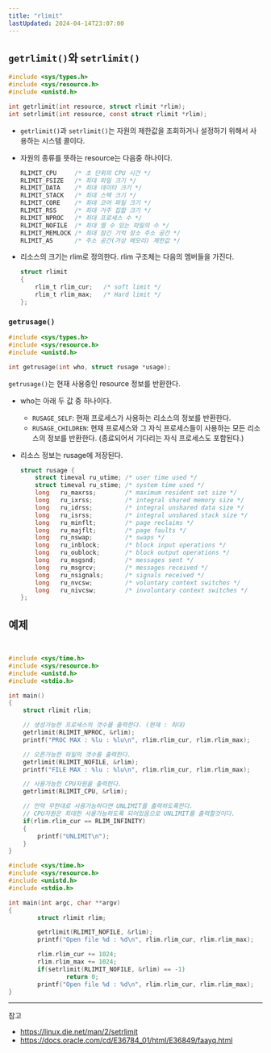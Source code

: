 ```yaml
---
title: "rlimit"
lastUpdated: 2024-04-14T23:07:00
---
```

## `getrlimit()`와 `setrlimit()`

```c
#include <sys/types.h>
#include <sys/resource.h>
#include <unistd.h>

int getrlimit(int resource, struct rlimit *rlim);
int setrlimit(int resource, const struct rlimit *rlim);
```

- `getrlimit()`과 `setrlimit()`는 자원의 제한값을 조회하거나 설정하기 위해서 사용하는 시스템 콜이다.

- 자원의 종류를 뜻하는 resource는 다음중 하나이다. 

    ```c
    RLIMIT_CPU     /* 초 단위의 CPU 시간 */
    RLIMIT_FSIZE   /* 최대 파일 크기 */
    RLIMIT_DATA    /* 최대 데이타 크기 */
    RLIMIT_STACK   /* 최대 스택 크기 */
    RLIMIT_CORE    /* 최대 코어 파일 크기 */
    RLIMIT_RSS     /* 최대 거주 집합 크기 */
    RLIMIT_NPROC   /* 최대 프로세스 수 */
    RLIMIT_NOFILE  /* 최대 열 수 있는 파일의 수 */
    RLIMIT_MEMLOCK /* 최대 잠긴 기억 장소 주소 공간 */
    RLIMIT_AS      /* 주소 공간(가상 메모리) 제한값 */
    ```

- 리소스의 크기는 rlim로 정의한다. rlim 구조체는 다음의 멤버들을 가진다.
    ```c
    struct rlimit
    {
        rlim_t rlim_cur;   /* soft limit */
        rlim_t rlim_max;   /* Hard limit */ 
    };
    ```

### `getrusage()`

```c
#include <sys/types.h>
#include <sys/resource.h>
#include <unistd.h>

int getrusage(int who, struct rusage *usage);
```
		
`getrusage()`는 현재 사용중인 resource 정보를 반환한다.

- who는 아래 두 값 중 하나이다.
  - `RUSAGE_SELF`: 현재 프로세스가 사용하는 리소스의 정보를 반환한다. 
  - `RUSAGE_CHILDREN`: 현재 프로세스와 그 자식 프로세스들이 사용하는 모든 리소스의 정보를 반환한다. (종료되어서 기다리는 자식 프로세스도 포함된다.) 

- 리소스 정보는 rusage에 저장된다.

    ```c
    struct rusage {
        struct timeval ru_utime; /* user time used */
        struct timeval ru_stime; /* system time used */
        long   ru_maxrss;        /* maximum resident set size */
        long   ru_ixrss;         /* integral shared memory size */
        long   ru_idrss;         /* integral unshared data size */
        long   ru_isrss;         /* integral unshared stack size */
        long   ru_minflt;        /* page reclaims */
        long   ru_majflt;        /* page faults */
        long   ru_nswap;         /* swaps */
        long   ru_inblock;       /* block input operations */
        long   ru_oublock;       /* block output operations */
        long   ru_msgsnd;        /* messages sent */
        long   ru_msgrcv;        /* messages received */
        long   ru_nsignals;      /* signals received */
        long   ru_nvcsw;         /* voluntary context switches */
        long   ru_nivcsw;        /* involuntary context switches */
    };
    ```

## 예제

```c

	
#include <sys/time.h>
#include <sys/resource.h>
#include <unistd.h>
#include <stdio.h>

int main()
{
    struct rlimit rlim;

    // 생성가능한 프로세스의 갯수를 출력한다. (현재 : 최대) 
    getrlimit(RLIMIT_NPROC, &rlim);
    printf("PROC MAX : %lu : %lu\n", rlim.rlim_cur, rlim.rlim_max);

    // 오픈가능한 파일의 갯수를 출력한다.   
    getrlimit(RLIMIT_NOFILE, &rlim);
    printf("FILE MAX : %lu : %lu\n", rlim.rlim_cur, rlim.rlim_max);

    // 사용가능한 CPU자원을 출력한다. 
    getrlimit(RLIMIT_CPU, &rlim);

    // 만약 무한대로 사용가능하다면 UNLIMIT를 출력하도록한다.
    // CPU자원은 최대한 사용가능하도록 되어있음으로 UNLIMIT를 출력할것이다.
    if(rlim.rlim_cur == RLIM_INFINITY)
    {
        printf("UNLIMIT\n");
    }
}
```

```c
#include <sys/time.h>
#include <sys/resource.h>
#include <unistd.h>
#include <stdio.h>

int main(int argc, char **argv)
{
        struct rlimit rlim;

        getrlimit(RLIMIT_NOFILE, &rlim);
        printf("Open file %d : %d\n", rlim.rlim_cur, rlim.rlim_max);

        rlim.rlim_cur += 1024;
        rlim.rlim_max += 1024;
        if(setrlimit(RLIMIT_NOFILE, &rlim) == -1)
                return 0;
        printf("Open file %d : %d\n", rlim.rlim_cur, rlim.rlim_max);
}
```

---
참고
- https://linux.die.net/man/2/setrlimit
- https://docs.oracle.com/cd/E36784_01/html/E36849/faayq.html